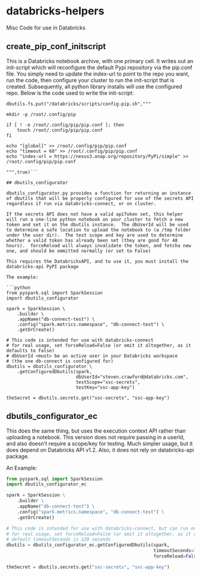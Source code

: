 # databricks-helpers
Misc Code for use in Databricks

## create_pip_conf_initscript

This is a Databricks notebook archive, with one primary cell.  It writes out an init-script which will reconfigure the default Pypi repository via the pip.conf file.  You simply need to update the index-url to point to the repo you want, run the code, then configure your cluster to run the init-script that is created.
Subsequently, all python library installs will use the configured repo.  Below is the code used to write the init-script:

```%scala
dbutils.fs.put("/databricks/scripts/config-pip.sh","""

mkdir -p /root/.config/pip

if [ ! -e /root/.config/pip/pip.conf ]; then
    touch /root/.config/pip/pip.conf
fi

echo "[global]" >> /root/.config/pip/pip.conf
echo "timeout = 60" >> /root/.config/pip/pip.conf
echo "index-url = https://nexus3.onap.org/repository/PyPi/simple" >> /root/.config/pip/pip.conf

""",true)```

## dbutils_configurator

dbutils_configurator.py provides a function for returning an instance of dbutils that will be properly configured for use of the secrets API regardless if run via databricks-connect, or on cluster.

If the secrets API does not have a valid apiToken set, this helper will run a one-line python notebook on your cluster to fetch a new token and set it on the dbutils instance.  The dbUserId will be used to determine a safe location to upload the notebook to (a /tmp folder under the user dir).  The test scope and key are used to determine whether a valid token has already been set (they are good for 48 hours).  forceReload will always invalidate the token, and fetcha new one, and should be ommitted normally (or set to False)

This requires the DatabricksAPI, and to use it, you must install the databricks-api PyPI package

The example:

```python
from pyspark.sql import SparkSession
import dbutils_configurator

spark = SparkSession \
    .builder \
    .appName("db-connect-test") \
    .config("spark.metrics.namespace", "db-connect-test") \
    .getOrCreate()

# This code is intended for use with databricks-connect
# for real usage, set forceReload=False (or omit it altogether, as it defaults to False)
# dbUserId <must> be an active user in your Databricks workspace 
# (the one db-connect is configured for)
dbutils = dbutils_configurator \
    .getConfiguredDbutils(spark,
                          dbUserId="steven.crawford@databricks.com",
                          testScope="ssc-secrets",
                          testKey="ssc-app-key")

theSecret = dbutils.secrets.get("ssc-secrets", "ssc-app-key")
```

## dbutils_configurator_ec

This does the same thing, but uses the execution context API rather than uploading a notebook.
This version does not require passing in a userId, and also doesn't require a scope/key for testing.
Much simpler usage, but it does depend on Databricks API v1.2.  Also, it does not rely on databricks-api package.

An Example:

```python
from pyspark.sql import SparkSession
import dbutils_configurator_ec

spark = SparkSession \
    .builder \
    .appName("db-connect-test") \
    .config("spark.metrics.namespace", "db-connect-test") \
    .getOrCreate()

# This code is intended for use with databricks-connect, but can run on cluster too
# for real usage, set forceReload=False (or omit it altogether, as it defaults to False)
# default timeoutSeconds is 120 seconds
dbutils = dbutils_configurator_ec.getConfiguredDbutils(spark,
                                                       timeoutSeconds=30,
                                                       forceReload=False)

theSecret = dbutils.secrets.get("ssc-secrets", "ssc-app-key")
```

